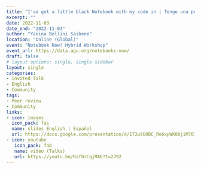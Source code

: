 ```yaml
---
title: "I've got a little black Notebook with my code in | Tengo una pequeña notebook negra con mi código en ella"
excerpt: ""
date: 2022-11-03
date_end: "2022-11-03"
author: "Yanina Bellini Saibene"
location: "Online (Global)"
event: "Notebook Now! Hybrid Workshop"
event_url: https://data.agu.org/notebooks-now/
draft: false
# layout options: single, single-sidebar
layout: single
categories:
- Invited Talk
- English
- Community
tags:
- Peer review
- Community
links:
- icon: images
  icon_pack: fas
  name: slides English | Español
  url: https://docs.google.com/presentation/d/172u9UOBC_Ro6xpWK0bjiM78IxkRMORHuurqtCzuukgk/edit?usp=sharing
- icon: youtube
   icon_pack: fab
   name: video (Talks)
   url: https://youtu.be/Raf0rCqjMAE?t=2792
---
```


